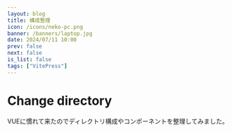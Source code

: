 ```yaml
---
layout: blog
title: 構成整理
icon: /icons/neko-pc.png
banner: /banners/laptop.jpg
date: 2024/07/11 10:00
prev: false
next: false
is_list: false
tags: ["VitePress"]
---
```


# Change directory
VUEに慣れて来たのでディレクトリ構成やコンポーネントを整理してみました。
